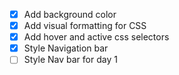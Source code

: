 - [X] Add background color
- [X] Add visual formatting for CSS
- [X] Add hover and active css selectors
- [X] Style Navigation bar
- [ ] Style Nav bar for day 1
